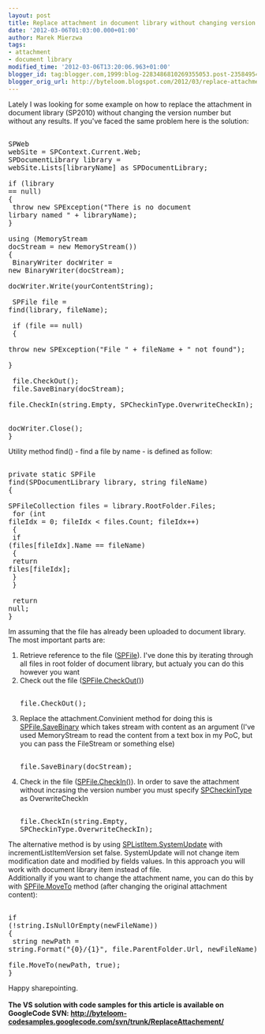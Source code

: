 ```yaml
---
layout: post
title: Replace attachment in document library without changing version number
date: '2012-03-06T01:03:00.000+01:00'
author: Marek Mierzwa
tags:
- attachment
- document library
modified_time: '2012-03-06T13:20:06.963+01:00'
blogger_id: tag:blogger.com,1999:blog-2283486810269355053.post-2358495401711229210
blogger_orig_url: http://byteloom.blogspot.com/2012/03/replace-attachment-in-document-library.html
---
```


Lately I was looking  for some example on how to replace the attachment in document library (SP2010) without changing the version number but without any results. If you've faced the same problem here is the solution:  <a name='more'></a> <pre class="brush: csharp"><br />SPWeb webSite = SPContext.Current.Web;<br />SPDocumentLibrary library = webSite.Lists[libraryName] as SPDocumentLibrary;<br /><br />if (library == null)<br />{<br />    throw new SPException("There is no document lirbary named " + libraryName);<br />}<br /><br />using (MemoryStream docStream = new MemoryStream())<br />{<br />    BinaryWriter docWriter = new BinaryWriter(docStream);<br />    docWriter.Write(yourContentString);<br /><br />    SPFile file = find(library, fileName);<br /><br />    if (file == null)<br />    {<br />        throw new SPException("File " + fileName + " not found");<br />    }<br /><br />    file.CheckOut();<br />    file.SaveBinary(docStream);<br />    file.CheckIn(string.Empty, SPCheckinType.OverwriteCheckIn);<br /><br />    docWriter.Close();<br />}<br /></pre> Utility method find() - find a file by name - is defined as follow:  <pre class="brush: csharp"><br />private static SPFile find(SPDocumentLibrary library, string fileName)<br />{<br />    SPFileCollection files = library.RootFolder.Files;<br />    for (int fileIdx = 0; fileIdx < files.Count; fileIdx++)<br />    {<br />        if (files[fileIdx].Name == fileName)<br />        {<br />            return files[fileIdx];<br />        }<br />    }<br /><br />    return null;<br />}<br /></pre> Im assuming that the file has already been uploaded to document library. The most important parts are: <ol><li>Retrieve reference to the file (<a href="http://msdn.microsoft.com/en-us/library/ms461145.aspx">SPFile</a>). I've done this by iterating through all files in root folder of document library, but actualy you can do this however you want </li><li>Check out the file (<a href="http://msdn.microsoft.com/en-us/library/ms454425.aspx">SPFile.CheckOut()</a>) <pre class="brush: csharp"><br />file.CheckOut();<br /></pre></li><li>Replace the attachment.Convinient method for doing this is <a href="http://msdn.microsoft.com/en-us/library/ms465421.aspx">SPFile.SaveBinary</a> which takes stream with content as an argument (I've used MemoryStream to read the content from a text box in my PoC, but you can pass the FileStream or something else) <pre class="brush: csharp"><br />file.SaveBinary(docStream);<br /></pre></li><li>Check in the file (<a href="http://msdn.microsoft.com/en-us/library/ms412209.aspx">SPFile.CheckIn()</a>). In order to save the attachment without incrasing the version number you must specify <a href="http://msdn.microsoft.com/en-us/library/microsoft.sharepoint.spcheckintype.aspx">SPCheckinType</a> as OverwriteCheckIn <pre class="brush: csharp"><br />file.CheckIn(string.Empty, SPCheckinType.OverwriteCheckIn);<br /></pre></li></ol> The alternative method is by using <a href="http://msdn.microsoft.com/en-us/library/ms481195.aspx">SPListItem.SystemUpdate</a> with incrementListItemVersion set false. SystemUpdate will not change item modification date and modified by fields values. In this approach you will work with document library item instead of file. <br/> Additionally if you want to change the attachment name, you can do this by with <a href="http://msdn.microsoft.com/en-us/library/ms438892.aspx">SPFile.MoveTo</a> method (after changing the original attachment content):  <pre class="brush:csharp"><br />if (!string.IsNullOrEmpty(newFileName))<br />{<br />    string newPath = string.Format("{0}/{1}", file.ParentFolder.Url, newFileName);<br />    file.MoveTo(newPath, true);<br />}<br /></pre> Happy sharepointing.  <br/><br/><b>The VS solution with code samples for this article is available on GoogleCode SVN: <a href="http://byteloom-codesamples.googlecode.com/svn/trunk/ReplaceAttachement/" target="_blank">http://byteloom-codesamples.googlecode.com/svn/trunk/ReplaceAttachement/</a></b>